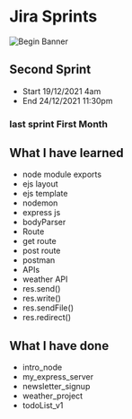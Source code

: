 

# Jira Sprints
![Begin Banner](.png)

## Second Sprint
* Start 19/12/2021 4am
* End 24/12/2021 11:30pm
### last sprint First Month

## What I have learned
- node module exports
- ejs layout
- ejs template
- nodemon
- express js
- bodyParser
- Route
- get route
- post route
- postman
- APIs
- weather API
- res.send()
- res.write()
- res.sendFile()
- res.redirect()
## What I have done
- intro_node
- my_express_server
- newsletter_signup
- weather_project
- todoList_v1
